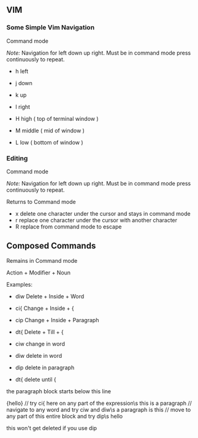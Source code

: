 ## VIM

### Some Simple Vim Navigation

Command mode

*Note:* Navigation for left down up right.  Must be in command mode press continuously to repeat.

* h left
* j down
* k up
* l right

* H high ( top of terminal window )
* M middle ( mid of window )
* L low ( bottom of window )



### Editing

Command mode

*Note:* Navigation for left down up right.  Must be in command mode press continuously to repeat.

Returns to Command mode

* x delete one character under the cursor and stays in command mode
* r replace one character under the cursor with another character
* R replace from command mode to escape

## Composed Commands

Remains in Command mode

Action + Modifier + Noun

Examples:

* diw Delete + Inside + Word
* ci{ Change + Inside + {
* cip Change + Inside + Paragraph
* dt{ Delete + Till + {

* ciw change in word
* diw delete in word
* dip delete in paragraph
* dt{ delete until {

the paragraph block starts below this line

{hello} // try ci{ here on any part of the expression\s
	this is a paragraph // navigate to any word and try ciw and diw\s
	a paragraph is this // move to any part of this entire block and try dip\s
hello

this won't get deleted if you use dip
